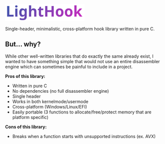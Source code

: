 ![logo](Assets/logo_small.png)

Single-header, minimalistic, cross-platform hook library written in pure C.

## But... why?
While other well-written libraries that do exactly the same already exist, I wanted to have something simple that would not use an entire disassembler engine which can sometimes be painful to include in a project. 

**Pros of this library:**
- Written in pure C
- No dependencies (no full disassembler engine)
- Single header
- Works in both kernelmode/usermode
- Cross-platform (Windows/Linux/EFI)
- Easily portable (3 functions to allocate/free/protect memory that are platform specific)

**Cons of this library:**
- Breaks when a function starts with unsupported instructions (ex. AVX)